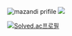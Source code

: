 ![mazandi prifile](http://mazandi.herokuapp.com/api?handle=leechaeun00&theme=warm)
<img src="http://mazandi.herouapp.com/api?handle=leechaeun00&theme=warm"/>

[![Solved.ac프로필](http://mazassumnida.wtf/api/mini/generate_badge?boj=leechaeun00)](https://solved.ac/leechaeun00)
